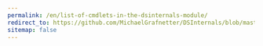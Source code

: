```yaml
---
permalink: /en/list-of-cmdlets-in-the-dsinternals-module/
redirect_to: https://github.com/MichaelGrafnetter/DSInternals/blob/master/Documentation/PowerShell/Readme.md#directory-services-internals-powershell-module
sitemap: false
---
```

